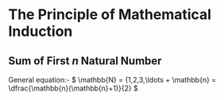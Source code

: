 # The Principle of Mathematical Induction

## Sum of First $n$ Natural Number

General equation:-
$
\mathbb{N} = \{1,2,3,\ldots + \mathbb{n} = \dfrac{\mathbb{n}(\mathbb{n}+1)}{2}
$
